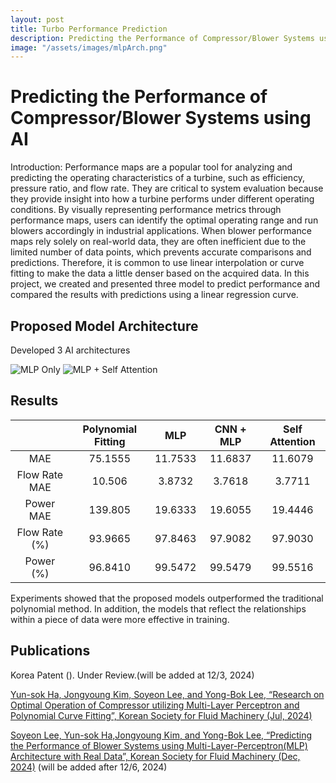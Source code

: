 ```yaml
---
layout: post
title: Turbo Performance Prediction
description: Predicting the Performance of Compressor/Blower Systems using AI
image: "/assets/images/mlpArch.png"
---
```



Predicting the Performance of Compressor/Blower Systems using AI
============

Introduction:
Performance maps are a popular tool for analyzing and predicting the operating characteristics of a turbine, such as efficiency, pressure ratio, and flow rate. They are critical to system evaluation because they provide insight into how a turbine performs under different operating conditions. By visually representing performance metrics through performance maps, users can identify the optimal operating range and run blowers accordingly in industrial applications. When blower performance maps rely solely on real-world data, they are often inefficient due to the limited number of data points, which prevents accurate comparisons and predictions. Therefore, it is common to use linear interpolation or curve fitting to make the data a little denser based on the acquired data. In this project, we created and presented three model to predict performance and compared the results with predictions using a linear regression curve. 


Proposed Model Architecture
------------

Developed 3 AI architectures

![MLP Only](https://soysilver.github.io/soysilvery/assets/images/Architecture.png)
![MLP + Self Attention](https://soysilver.github.io/soysilvery/assets/images/mlpAttention.png)




Results
------------

|          | Polynomial Fitting |MLP| CNN + MLP |Self Attention|
|:--------:|:-------:|:-------:|:--------:|:-------:|
|    MAE   | 75.1555 | 11.7533 | 11.6837 | 11.6079 |
| Flow Rate MAE | 10.506 |3.8732 | 3.7618 | 3.7711 |
| Power MAE | 139.805 | 19.6333 | 19.6055 | 19.4446|
| Flow Rate (%)| 93.9665 | 97.8463 | 97.9082 |97.9030 |
| Power (%)| 96.8410 | 99.5472 | 99.5479 | 99.5516 |

Experiments showed that the proposed models outperformed the traditional polynomial method. 
In addition, the models that reflect the relationships within a piece of data were more effective in training.


Publications
------------

Korea Patent (). Under Review.(will be added at 12/3, 2024)

[Yun-sok Ha, Jongyoung Kim, Soyeon Lee, and Yong-Bok Lee, “Research on Optimal Operation of Compressor utilizing Multi-Layer Perceptron and Polynomial Curve Fitting”, Korean Society for Fluid Machinery (Jul, 2024)](https://www.dbpia.co.kr/journal/articleDetail?nodeId=NODE11935183)
<br>

[Soyeon Lee, Yun-sok Ha,Jongyoung Kim, and Yong-Bok Lee, “Predicting the Performance of Blower Systems using Multi-Layer-Perceptron(MLP) Architecture with Real Data”, Korean Society for Fluid Machinery (Dec, 2024)]() (will be added after 12/6, 2024)